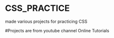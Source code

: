 # CSS_PRACTICE
made various projects for practicing CSS

#Projects are from youtube channel Online Tutorials
